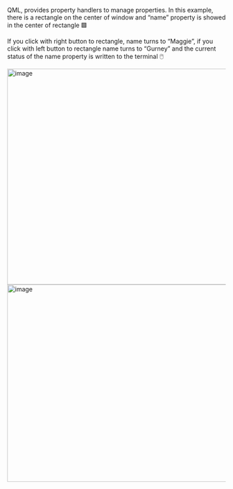 QML, provides property handlers to manage properties. In this example, there is a rectangle on the center of window and “name” property is showed in the center of rectangle 🟩

 If you click with right button to rectangle, name turns to “Maggie”, if you click with left button to rectangle name turns to “Gurney” and the current status of the name property is written to the terminal 🖱️

<img width="621" height="498" alt="image" src="https://github.com/user-attachments/assets/5cf9419f-4146-4015-a54d-f0b793296248" />

<img width="575" height="455" alt="image" src="https://github.com/user-attachments/assets/61e37dec-94a2-4a49-8988-483b07178396" />
